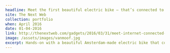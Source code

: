 ```yaml
---
headline: Meet the first beautiful electric bike – that’s connected to the internet
site: The Next Web
collection: portfolio
when: April 2016
date: 01-04-2016
link: http://thenextweb.com/gadgets/2016/03/31/meet-internet-connected-electric-bike-future-hides-plain-sight/#gref
image: /assets/images/vanmoof.jpg
excerpt: Hands-on with a beautiful Amsterdam-made electric bike that could just change the way we think about commuting – and make electric bikes desirable.
---
```

